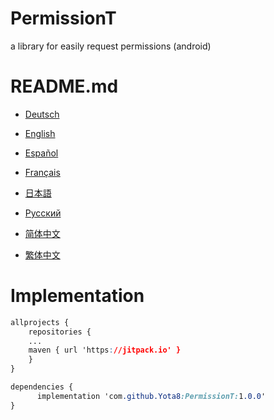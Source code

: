 # PermissionT
a library for easily request permissions (android)

# README.md

- <a href="README/README.de.md">Deutsch</a>

- <a href="README/README.en.md">English</a>

- <a href="README/README.es.md">Español</a>

- <a href="README/README.fr.md">Français</a>

- <a href="README/README.jp.md">日本語</a>

- <a href="README/README.ru.md">Русский</a>

- <a href="README/README.zh_CN.md">简体中文</a>

- <a href="README/README.zn_TW.md">繁体中文</a>



# Implementation

```css
allprojects {
	repositories {
	...
	maven { url 'https://jitpack.io' }
	}
}
```

```css
dependencies {
	  implementation 'com.github.Yota8:PermissionT:1.0.0'
}
```

